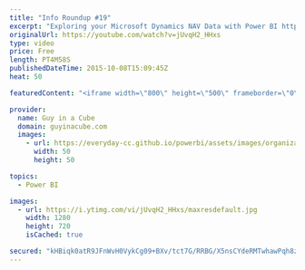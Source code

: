 ```yaml
---
title: "Info Roundup #19"
excerpt: "Exploring your Microsoft Dynamics NAV Data with Power BI http://blogs.msdn.com/b/powerbi/archive/2015/10/07/exploring-your-microsoft-dynamics-nav-data-with-power-bi.aspx  Power BI Weekly Service Update http://blogs.msdn.com/b/powerbi/archive/2015/10/06/power-bi-service-weekly-update-10-06.aspx  Sharing"
originalUrl: https://youtube.com/watch?v=jUvqH2_HHxs
type: video
price: Free
length: PT4M58S
publishedDateTime: 2015-10-08T15:09:45Z
heat: 50

featuredContent: "<iframe width=\"800\" height=\"500\" frameborder=\"0\" src=\"https://www.youtube.com/embed/jUvqH2_HHxs\" allow=\"accelerometer; autoplay; encrypted-media; gyroscope; picture-in-picture\" allowfullscreen></iframe>"

provider:
  name: Guy in a Cube
  domain: guyinacube.com
  images:
    - url: https://everyday-cc.github.io/powerbi/assets/images/organizations/guyinacube.com-50x50.jpg
      width: 50
      height: 50

topics:
  - Power BI

images:
  - url: https://i.ytimg.com/vi/jUvqH2_HHxs/maxresdefault.jpg
    width: 1280
    height: 720
    isCached: true

secured: "kHBiqk0atR9JFnWvH0VykCg09+BXv/tct7G/RRBG/X5nsCYdeRMTwhawPqh8zwkoOIukEJrwTMR6ns1WIdhKezn8o/5qydF/dxDIqf3Kt/0WTOj4vZEfdkPUY+83Hj09L5AU11UUnDNo4SXcvo/tygAM7pD1rlNDByfCaA18Bz+cE9zfZ1fXr2JaMFABbgmh7YoQWZIc/cmrLjTH/Wu/gCGnARA3gOEO1njNtIBs3XA3KnGbMUMjEv/lex4IBO1rPekolveFYGH1uWZns/iC51o81tOhMX438tl+9JxGBaUqeI76bUnw5zJ+RL2L0rADJO4d6ERbXT9a7lHdgR0ZMbzyC29IzTWofMvtKIvxtibzhdDM+uB3cvNKlFyDbClMfluCCyEgBYS6gw76aUTrMORNQKDCtxtwy1U+mbmUEpo=;3XyLb+EGhAHiTb3hTeqMtQ=="
---
```


